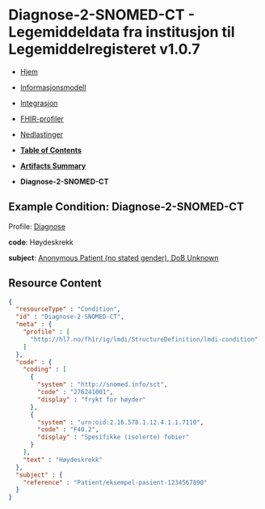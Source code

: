 # Diagnose-2-SNOMED-CT - Legemiddeldata fra institusjon til Legemiddelregisteret v1.0.7

*  [Hjem](index.md) 
*  [Informasjonsmodell](informasjonsmodell.md) 
*  [Integrasjon](integrasjon.md) 
*  [FHIR-profiler](profiler.md) 
*  [Nedlastinger](nedlastinger.md) 

* [**Table of Contents**](toc.md)
* [**Artifacts Summary**](artifacts.md)
* **Diagnose-2-SNOMED-CT**

## Example Condition: Diagnose-2-SNOMED-CT

Profile: [Diagnose](StructureDefinition-lmdi-condition.md)

**code**: Høydeskrekk

**subject**: [Anonymous Patient (no stated gender), DoB Unknown](Patient-eksempel-pasient-1234567890.md)



## Resource Content

```json
{
  "resourceType" : "Condition",
  "id" : "Diagnose-2-SNOMED-CT",
  "meta" : {
    "profile" : [
      "http://hl7.no/fhir/ig/lmdi/StructureDefinition/lmdi-condition"
    ]
  },
  "code" : {
    "coding" : [
      {
        "system" : "http://snomed.info/sct",
        "code" : "276241001",
        "display" : "frykt for høyder"
      },
      {
        "system" : "urn:oid:2.16.578.1.12.4.1.1.7110",
        "code" : "F40.2",
        "display" : "Spesifikke (isolerte) fobier"
      }
    ],
    "text" : "Høydeskrekk"
  },
  "subject" : {
    "reference" : "Patient/eksempel-pasient-1234567890"
  }
}

```
